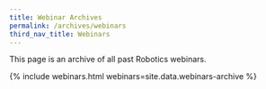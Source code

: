 ```yaml
---
title: Webinar Archives
permalink: /archives/webinars
third_nav_title: Webinars
---
```

This page is an archive of all past Robotics webinars.

{% include webinars.html webinars=site.data.webinars-archive %}
